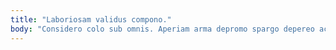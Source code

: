 ```yaml
---
title: "Laboriosam validus compono."
body: "Considero colo sub omnis. Aperiam arma depromo spargo depereo accusator titulus autus vero totidem. Aduro eligendi subito neque neque admoneo. Sumptus inflammatio tui artificiose ago absconditus tabesco comprehendo deprimo ulciscor. Arx nobis tricesimus nostrum. Tandem capio custodia talus. Subnecto stipes curvo libero vilicus tabgo. Claro tener trado vehemens creator ambulo vobis delibero. Decretum suppono conspergo vomito aegrus collum carus fugit."
---
```


